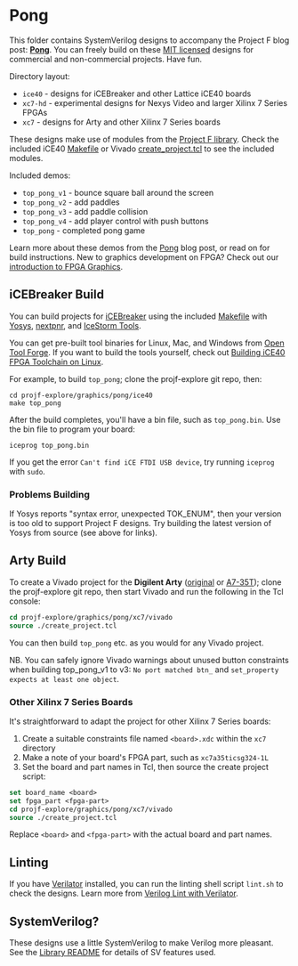 # Pong

This folder contains SystemVerilog designs to accompany the Project F blog post: **[Pong](https://projectf.io/posts/fpga-pong/)**. You can freely build on these [MIT licensed](../../LICENSE) designs for commercial and non-commercial projects. Have fun.

Directory layout:

* `ice40` - designs for iCEBreaker and other Lattice iCE40 boards
* `xc7-hd` - experimental designs for Nexys Video and larger Xilinx 7 Series FPGAs
* `xc7` - designs for Arty and other Xilinx 7 Series boards

These designs make use of modules from the [Project F library](../../lib/). Check the included iCE40 [Makefile](ice40/Makefile) or Vivado [create_project.tcl](xc7/vivado/create_project.tcl) to see the included modules.

Included demos:

* `top_pong_v1` - bounce square ball around the screen
* `top_pong_v2` - add paddles
* `top_pong_v3` - add paddle collision
* `top_pong_v4` - add player control with push buttons
* `top_pong` - completed pong game

Learn more about these demos from the [Pong](https://projectf.io/posts/fpga-pong/) blog post, or read on for build instructions. New to graphics development on FPGA? Check out our [introduction to FPGA Graphics](https://projectf.io/posts/fpga-graphics/).

## iCEBreaker Build

You can build projects for [iCEBreaker](https://docs.icebreaker-fpga.org/hardware/icebreaker/) using the included [Makefile](ice40/Makefile) with [Yosys](http://www.clifford.at/yosys/), [nextpnr](https://github.com/YosysHQ/nextpnr), and [IceStorm Tools](http://www.clifford.at/icestorm/). 

You can get pre-built tool binaries for Linux, Mac, and Windows from [Open Tool Forge](https://github.com/open-tool-forge/fpga-toolchain). If you want to build the tools yourself, check out [Building iCE40 FPGA Toolchain on Linux](https://projectf.io/posts/building-ice40-fpga-toolchain/).

For example, to build `top_pong`; clone the projf-explore git repo, then:

```shell
cd projf-explore/graphics/pong/ice40
make top_pong
```

After the build completes, you'll have a bin file, such as `top_pong.bin`. Use the bin file to program your board:

```shell
iceprog top_pong.bin
```

If you get the error `Can't find iCE FTDI USB device`, try running `iceprog` with `sudo`.

### Problems Building

If Yosys reports "syntax error, unexpected TOK_ENUM", then your version is too old to support Project F designs. Try building the latest version of Yosys from source (see above for links).

## Arty Build

To create a Vivado project for the **Digilent Arty** ([original](https://digilent.com/reference/programmable-logic/arty/reference-manual) or [A7-35T](https://reference.digilentinc.com/reference/programmable-logic/arty-a7/reference-manual)); clone the projf-explore git repo, then start Vivado and run the following in the Tcl console:

```tcl
cd projf-explore/graphics/pong/xc7/vivado
source ./create_project.tcl
```

You can then build `top_pong` etc. as you would for any Vivado project.

NB. You can safely ignore Vivado warnings about unused button constraints when building top_pong_v1 to v3: `No port matched btn_` and `set_property expects at least one object`.

### Other Xilinx 7 Series Boards

It's straightforward to adapt the project for other Xilinx 7 Series boards:

1. Create a suitable constraints file named `<board>.xdc` within the `xc7` directory
2. Make a note of your board's FPGA part, such as `xc7a35ticsg324-1L`
3. Set the board and part names in Tcl, then source the create project script:

```tcl
set board_name <board>
set fpga_part <fpga-part>
cd projf-explore/graphics/pong/xc7/vivado
source ./create_project.tcl
```

Replace `<board>` and `<fpga-part>` with the actual board and part names.

## Linting

If you have [Verilator](https://www.veripool.org/wiki/verilator) installed, you can run the linting shell script `lint.sh` to check the designs. Learn more from [Verilog Lint with Verilator](https://projectf.io/posts/verilog-lint-with-verilator/).

## SystemVerilog?

These designs use a little SystemVerilog to make Verilog more pleasant. See the [Library README](../../lib/README.md#systemverilog) for details of SV features used.
